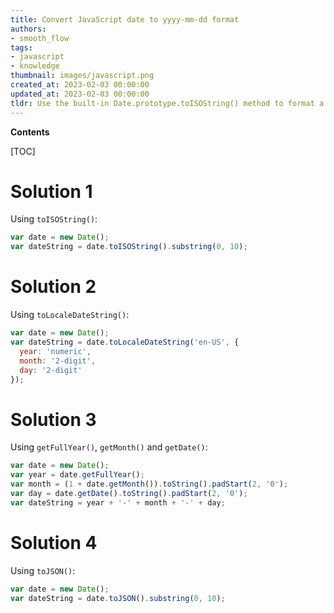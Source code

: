 ```yaml
---
title: Convert JavaScript date to yyyy-mm-dd format
authors:
- smooth_flow
tags:
- javascript
- knowledge
thumbnail: images/javascript.png
created_at: 2023-02-03 00:00:00
updated_at: 2023-02-03 00:00:00
tldr: Use the built-in Date.prototype.toISOString() method to format a JavaScript date as yyyy-mm-dd.
---
```


**Contents**

[TOC]

# Solution 1

Using `toISOString()`:

```javascript
var date = new Date();
var dateString = date.toISOString().substring(0, 10);
```

# Solution 2

Using `toLocaleDateString()`:

```javascript
var date = new Date();
var dateString = date.toLocaleDateString('en-US', {
  year: 'numeric',
  month: '2-digit',
  day: '2-digit'
});
```

# Solution 3

Using `getFullYear()`, `getMonth()` and `getDate()`:

```javascript
var date = new Date();
var year = date.getFullYear();
var month = (1 + date.getMonth()).toString().padStart(2, '0');
var day = date.getDate().toString().padStart(2, '0');
var dateString = year + '-' + month + '-' + day;
```

# Solution 4

Using `toJSON()`:

```javascript
var date = new Date();
var dateString = date.toJSON().substring(0, 10);
```
